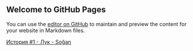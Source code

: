 ## Welcome to GitHub Pages

You can use the [editor on GitHub](https://github.com/gabdulgazim/turkishforrussian/edit/gh-pages/index.md) to maintain and preview the content for your website in Markdown files.


[История #1 - Лук - Soğan](https://github.com/gabdulgazim/turkishforrussian/content/turkish/onion.md)
